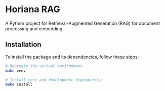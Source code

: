 # Horiana RAG

A Python project for Retrieval-Augmented Generation (RAG) for document processing and embedding.

## Installation

To install the package and its dependencies, follow these steps:

```bash
# Recreate the virtual environment
make venv

# Install core and development dependencies
make install
